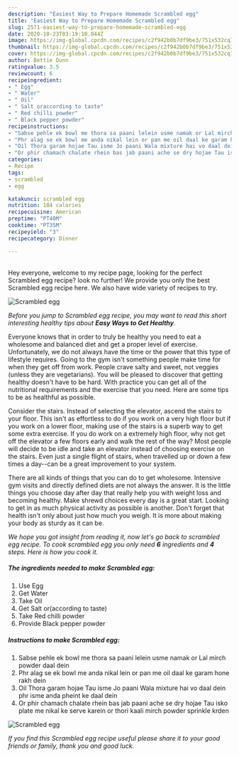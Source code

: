 ```yaml
---
description: "Easiest Way to Prepare Homemade Scrambled egg"
title: "Easiest Way to Prepare Homemade Scrambled egg"
slug: 2571-easiest-way-to-prepare-homemade-scrambled-egg
date: 2020-10-23T03:19:10.044Z
image: https://img-global.cpcdn.com/recipes/c2f942b0b7df9be3/751x532cq70/scrambled-egg-recipe-main-photo.jpg
thumbnail: https://img-global.cpcdn.com/recipes/c2f942b0b7df9be3/751x532cq70/scrambled-egg-recipe-main-photo.jpg
cover: https://img-global.cpcdn.com/recipes/c2f942b0b7df9be3/751x532cq70/scrambled-egg-recipe-main-photo.jpg
author: Bettie Dunn
ratingvalue: 3.5
reviewcount: 6
recipeingredient:
- " Egg"
- " Water"
- " Oil"
- " Salt oraccording to taste"
- " Red chilli powder"
- " Black pepper powder"
recipeinstructions:
- "Sabse pehle ek bowl me thora sa paani lelein usme namak or Lal mirch powder daal dein"
- "Phr alag se ek bowl me anda nikal lein or pan me oil daal ke garam hone rakh dein"
- "Oil Thora garam hojae Tau isme Jo paani Wala mixture hai vo daal dein phr isme anda pheint ke daal dein"
- "Or phir chamach chalate rhein bas jab paani ache se dry hojae Tau isko plate me nikal ke serve karein or thori kaali mirch powder sprinkle krden"
categories:
- Recipe
tags:
- scrambled
- egg

katakunci: scrambled egg 
nutrition: 184 calories
recipecuisine: American
preptime: "PT40M"
cooktime: "PT35M"
recipeyield: "3"
recipecategory: Dinner

---
```

<br>
Hey everyone, welcome to my recipe page, looking for the perfect Scrambled egg recipe? look no further! We provide you only the best Scrambled egg recipe here. We also have wide variety of recipes to try.
<br>


![Scrambled egg](https://img-global.cpcdn.com/recipes/c2f942b0b7df9be3/751x532cq70/scrambled-egg-recipe-main-photo.jpg)

<i>Before you jump to Scrambled egg recipe, you may want to read this short interesting healthy tips about <strong>Easy Ways to Get Healthy</strong>.</i>

Everyone knows that in order to truly be healthy you need to eat a wholesome and balanced diet and get a proper level of exercise. Unfortunately, we do not always have the time or the power that this type of lifestyle requires. Going to the gym isn't something people make time for when they get off from work. People crave salty and sweet, not veggies (unless they are vegetarians). You will be pleased to discover that getting healthy doesn't have to be hard. With practice you can get all of the nutritional requirements and the exercise that you need. Here are some tips to be as healthful as possible.

Consider the stairs. Instead of selecting the elevator, ascend the stairs to your floor. This isn't as effortless to do if you work on a very high floor but if you work on a lower floor, making use of the stairs is a superb way to get some extra exercise. If you do work on a extremely high floor, why not get off the elevator a few floors early and walk the rest of the way? Most people will decide to be idle and take an elevator instead of choosing exercise on the stairs. Even just a single flight of stairs, when travelled up or down a few times a day--can be a great improvement to your system. 

There are all kinds of things that you can do to get wholesome. Intensive gym visits and directly defined diets are not always the answer. It is the little things you choose day after day that really help you with weight loss and becoming healthy. Make shrewd choices every day is a great start. Looking to get in as much physical activity as possible is another. Don't forget that health isn't only about just how much you weigh. It is more about making your body as sturdy as it can be. 


<i>We hope you got insight from reading it, now let's go back to scrambled egg recipe. To cook scrambled egg you only need <strong>6</strong> ingredients and <strong>4</strong> steps. Here is how you cook it.
</i>

##### The ingredients needed to make Scrambled egg:

1. Use  Egg
1. Get  Water
1. Take  Oil
1. Get  Salt or(according to taste)
1. Take  Red chilli powder
1. Provide  Black pepper powder


##### Instructions to make Scrambled egg:

1. Sabse pehle ek bowl me thora sa paani lelein usme namak or Lal mirch powder daal dein
1. Phr alag se ek bowl me anda nikal lein or pan me oil daal ke garam hone rakh dein
1. Oil Thora garam hojae Tau isme Jo paani Wala mixture hai vo daal dein phr isme anda pheint ke daal dein
1. Or phir chamach chalate rhein bas jab paani ache se dry hojae Tau isko plate me nikal ke serve karein or thori kaali mirch powder sprinkle krden
<img src="//assets-global.cpcdn.com/assets/icons/button_play-2c75c40dde080a61004c1f40b05d8f140eaff45d7e9e6481dc71c63d2e7c4909.png" alt="Scrambled egg">

<i>If you find this Scrambled egg recipe useful please share it to your good friends or family, thank you and good luck.</i>
